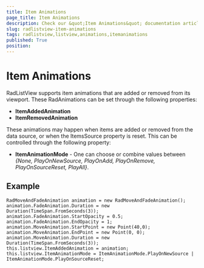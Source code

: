 ```yaml
---
title: Item Animations
page_title: Item Animations
description: Check our &quot;Item Animations&quot; documentation article for RadListView for UWP control.
slug: radlistview-item-animations
tags: radlistview,listview,animations,itemanimations
published: True
position: 
---
```


# Item Animations

RadListView supports item animations that are added or removed from its viewport. These RadAnimations can be set through the following properties:

* **ItemAddedAnimation**
* **ItemRemovedAnimation**

These animations may happen when items are added or removed from the data source, or when the ItemsSource property is reset. This can be controlled through the following property:

* **ItemAnimationMode** - One can choose or combine values between *{None, PlayOnNewSource, PlayOnAdd, PlayOnRemove, PlayOnSourceReset, PlayAll}*.

## Example

    RadMoveAndFadeAnimation animation = new RadMoveAndFadeAnimation();
    animation.FadeAnimation.Duration = new Duration(TimeSpan.FromSeconds(3));
    animation.FadeAnimation.StartOpacity = 0.5;
    animation.FadeAnimation.EndOpacity = 1;
    animation.MoveAnimation.StartPoint = new Point(40,0);
    animation.MoveAnimation.EndPoint = new Point(0, 0);
    animation.MoveAnimation.Duration = new Duration(TimeSpan.FromSeconds(3));
    this.listview.ItemAddedAnimation = animation;
    this.listview.ItemAnimationMode = ItemAnimationMode.PlayOnNewSource | ItemAnimationMode.PlayOnSourceReset;